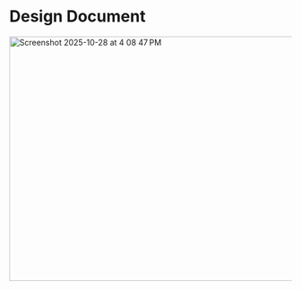 ﻿# Design Document
<img width="629" height="437" alt="Screenshot 2025-10-28 at 4 08 47 PM" src="https://github.com/user-attachments/assets/1b168e9c-adc5-49d7-ba24-723b54c7a48c" />

